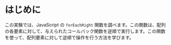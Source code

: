 # はじめに

この実験では、JavaScript の `forEachRight` 関数を調べます。この関数は、配列の各要素に対して、与えられたコールバック関数を逆順で実行します。この関数を使って、配列要素に対して逆順で操作を行う方法を学びます。
